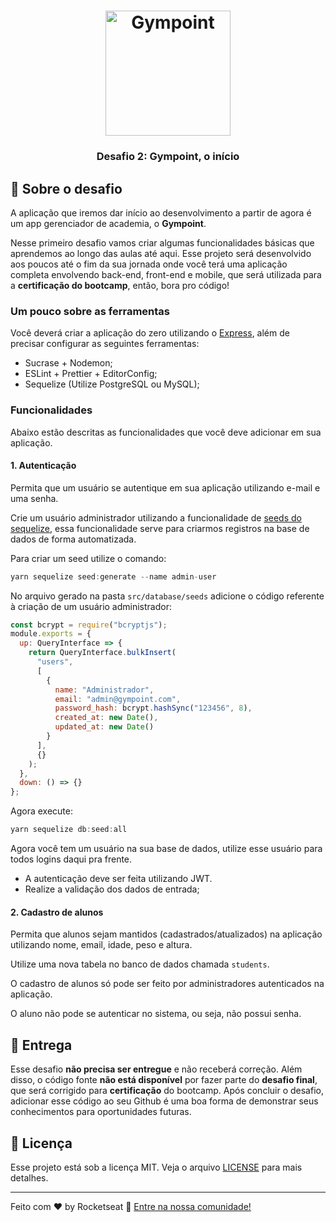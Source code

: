 <h1 align="center">
  <img alt="Gympoint" title="Gympoint" src=".github/logo.png" width="200px" />
</h1>

<h3 align="center">
  Desafio 2: Gympoint, o início
</h3>

<h4 align="center">

## :rocket: Sobre o desafio

A aplicação que iremos dar início ao desenvolvimento a partir de agora é um app gerenciador de academia, o **Gympoint**.

Nesse primeiro desafio vamos criar algumas funcionalidades básicas que aprendemos ao longo das aulas até aqui. Esse projeto será desenvolvido aos poucos até o fim da sua jornada onde você terá uma aplicação completa envolvendo back-end, front-end e mobile, que será utilizada para a **certificação do bootcamp**, então, bora pro código!	

### Um pouco sobre as ferramentas	

Você deverá criar a aplicação do zero utilizando o [Express](https://expressjs.com/), além de precisar configurar as seguintes ferramentas:	

- Sucrase + Nodemon;	
- ESLint + Prettier + EditorConfig;	
- Sequelize (Utilize PostgreSQL ou MySQL);	

### Funcionalidades	

Abaixo estão descritas as funcionalidades que você deve adicionar em sua aplicação.	

#### 1. Autenticação	

Permita que um usuário se autentique em sua aplicação utilizando e-mail e uma senha.	

Crie um usuário administrador utilizando a funcionalidade de [seeds do sequelize](https://sequelize.org/master/manual/migrations.html#creating-first-seed), essa funcionalidade serve para criarmos registros na base de dados de forma automatizada.	

Para criar um seed utilize o comando:	

```js	
yarn sequelize seed:generate --name admin-user	
```	

No arquivo gerado na pasta `src/database/seeds` adicione o código referente à criação de um usuário administrador:	

```js	
const bcrypt = require("bcryptjs");	
module.exports = {	
  up: QueryInterface => {	
    return QueryInterface.bulkInsert(	
      "users",	
      [	
        {	
          name: "Administrador",	
          email: "admin@gympoint.com",	
          password_hash: bcrypt.hashSync("123456", 8),	
          created_at: new Date(),	
          updated_at: new Date()	
        }	
      ],	
      {}	
    );	
  },	
  down: () => {}	
};	
```	

Agora execute:	

```js	
yarn sequelize db:seed:all	
```	

Agora você tem um usuário na sua base de dados, utilize esse usuário para todos logins daqui pra frente.	

- A autenticação deve ser feita utilizando JWT.	
- Realize a validação dos dados de entrada;	

#### 2. Cadastro de alunos	

Permita que alunos sejam mantidos (cadastrados/atualizados) na aplicação utilizando nome, email, idade, peso e altura.	

Utilize uma nova tabela no banco de dados chamada `students`.	

O cadastro de alunos só pode ser feito por administradores autenticados na aplicação.	

O aluno não pode se autenticar no sistema, ou seja, não possui senha.	

## 📅 Entrega	

Esse desafio **não precisa ser entregue** e não receberá correção. Além disso, o código fonte **não está disponível** por fazer parte do **desafio final**, que será corrigido para **certificação** do bootcamp. Após concluir o desafio, adicionar esse código ao seu Github é uma boa forma de demonstrar seus conhecimentos para oportunidades futuras.	

## :memo: Licença	

Esse projeto está sob a licença MIT. Veja o arquivo [LICENSE](LICENSE.md) para mais detalhes.	

---	

Feito com ♥ by Rocketseat :wave: [Entre na nossa comunidade!](https://discordapp.com/invite/gCRAFhc)
